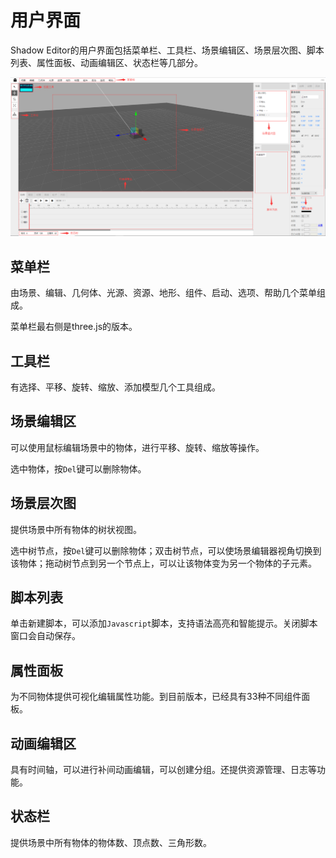 # 用户界面

Shadow Editor的用户界面包括菜单栏、工具栏、场景编辑区、场景层次图、脚本列表、属性面板、动画编辑区、状态栏等几部分。

![image](image/ui.png)

## 菜单栏

由场景、编辑、几何体、光源、资源、地形、组件、启动、选项、帮助几个菜单组成。

菜单栏最右侧是three.js的版本。

## 工具栏

有选择、平移、旋转、缩放、添加模型几个工具组成。

## 场景编辑区

可以使用鼠标编辑场景中的物体，进行平移、旋转、缩放等操作。

选中物体，按`Del`键可以删除物体。

## 场景层次图

提供场景中所有物体的树状视图。

选中树节点，按`Del`键可以删除物体；双击树节点，可以使场景编辑器视角切换到该物体；拖动树节点到另一个节点上，可以让该物体变为另一个物体的子元素。

## 脚本列表

单击新建脚本，可以添加`Javascript`脚本，支持语法高亮和智能提示。关闭脚本窗口会自动保存。

## 属性面板

为不同物体提供可视化编辑属性功能。到目前版本，已经具有33种不同组件面板。

## 动画编辑区

具有时间轴，可以进行补间动画编辑，可以创建分组。还提供资源管理、日志等功能。

## 状态栏

提供场景中所有物体的物体数、顶点数、三角形数。
